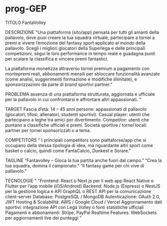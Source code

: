 # prog-GEP


TITOLO
FantaVolley	



DESCRIZIONE
"Una piattaforma (sito/app) pensata per tutti gli amanti della pallavolo, dove puoi creare la tua squadra virtuale, partecipare a tornei a premi e vivere l’emozione del fantasy sport applicato al mondo della pallavolo.
Scegli i migliori giocatori della Superlega e delle principali competizioni, segui le loro performance in tempo reale e guadagna punti per scalare la classifica e vincere premi fantastici.

La piattaforma monetizza attraverso tornei premium a pagamento con montepremi reali, abbonamenti mensili per sbloccare funzionalità avanzate (come analisi, suggerimenti formazione e modifiche illimitate), e sponsorizzazioni da parte di brand sportivi partner."	



PROBLEMA
assenza di una piattaforma strutturata, aggiornata e ufficiale per la pallavolo in cui confrontarsi e affrontare altri appassionati.	"



TARGET
Fascia d’età: 14 – 45 anni
persone: appassionati di pallavolo (giocatori, tifosi, allenatori, studenti sportivi).
Casual player: utenti che partecipano a leghe tra amici per divertimento.
Competitor: utenti che puntano a classifiche ufficiali e premi.
Società sportive / tornei locali: partner per tornei sponsorizzati o a tema.




COMPETITORS
"	I principali competitors sono piattaforse/app che si occupano della stessa tipologia di idea, ma
riguardante altri sport come basket o calcio, quindi come FantaCalcio, Dunkest e Sorare."	



TAGLINE
“Fantavolley – Gioca la tua partita anche fuori dal campo.”
“Crea la tua squadra, domina il campionato.”
“Il fantasy game per chi vive di pallavolo.”



TECNOLOGIE
"	"Frontend:
React o Next.js per il web app
React Native o Flutter per l’app mobile (iOS/Android)
Backend:
Node.js (Express) o NestJS per la gestione logica e API
GraphQL o REST API per la comunicazione client-server
Database: PostgreSQL / MongoDB
Autenticazione: OAuth 2.0, JWT
Hosting & Scalabilità: AWS / Google Cloud / Vercel
Aggiornamento dati sportivi: integrazione API con Lega Volley o fonti statistiche ufficiali
Pagamenti e abbonamenti: Stripe, PayPal
Realtime Features: WebSockets per aggiornamenti live dei punteggi
"

